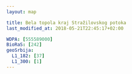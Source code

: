 ```yaml
---
layout: map

title: Bela topola kraj Stražilovskog potoka
last_modified_at: 2018-05-21T22:45:17+02:00

WDPA: [555589000]
BioRaS: [242]
geoSrbija:
  L1_182: [37]
  L1_300: [1]
---
```

